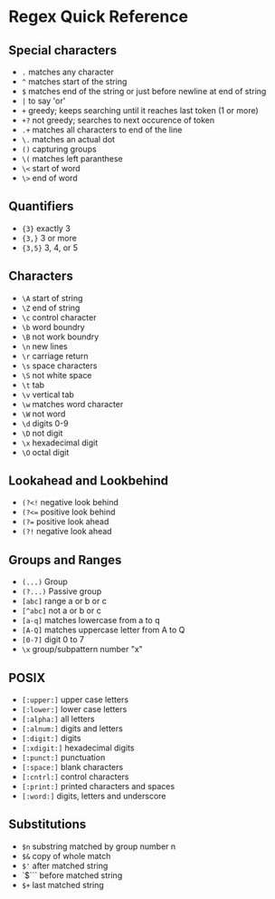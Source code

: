 Regex Quick Reference
=====================

Special characters
------------------

- `.` matches any character 
- `^` matches start of the string
- `$` matches end of the string or just before newline at end of string
- `|` to say 'or'
- `+` greedy; keeps searching until it reaches last token (1 or more)
- `+?` not greedy; searches to next occurence of token
- `.+` matches all characters to end of the line
- `\.` matches an actual dot
- `()` capturing groups
- `\(` matches left paranthese 
- `\<` start of word
- `\>` end of word

Quantifiers
-----------
- `{3}` exactly 3
- `{3,}` 3 or more
- `{3,5}` 3, 4, or 5

Characters
----------

- `\A` start of string
- `\Z` end of string
- `\c` control character
- `\b` word boundry
- `\B` not work boundry
- `\n` new lines
- `\r` carriage return
- `\s` space characters
- `\S` not white space
- `\t` tab
- `\v` vertical tab
- `\w` matches word character
- `\W` not word
- `\d` digits 0-9
- `\D` not digit
- `\x` hexadecimal digit
- `\O` octal digit

Lookahead and Lookbehind
------------------------

- `(?<!` negative look behind
- `(?<=` positive look behind
- `(?=`  positive look ahead
- `(?!`  negative look ahead

Groups and Ranges
-----------------
- `(...)` Group
- `(?...)` Passive group
- `[abc]` range a or b or c
- `[^abc]` not a or b or c
- `[a-q]` matches lowercase from a to q
- `[A-Q]` matches uppercase letter from A to Q
- `[0-7]` digit 0 to 7
- `\x` group/subpattern number "x"

POSIX
-----

- `[:upper:]` upper case letters
- `[:lower:]` lower case letters
- `[:alpha:]` all letters
- `[:alnum:]` digits and letters
- `[:digit:]` digits
- `[:xdigit:]` hexade­cimal digits
- `[:punct:]` punctuation
- `[:space:]` blank characters
- `[:cntrl:]` control characters
- `[:print:]` printed characters and spaces
- `[:word:]` digits, letters and underscore

Substitutions
-------------

- `$n` substring matched by group number n
- `$&` copy of whole match
- `$'` after matched string
- `$``` before matched string
- `$+` last matched string
